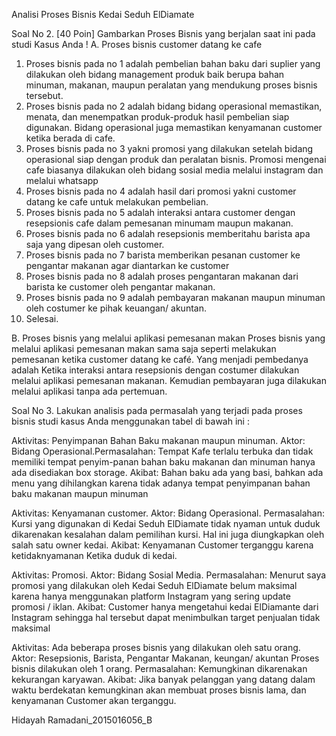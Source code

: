 
<h>Analisi Proses Bisnis Kedai Seduh ElDiamate <h>

Soal No 2. [40 Poin] Gambarkan Proses Bisnis yang berjalan saat ini pada studi Kasus Anda !
 A. Proses bisnis customer datang ke cafe
1. Proses bisnis pada no 1 adalah pembelian bahan baku dari suplier yang dilakukan oleh bidang management produk baik berupa bahan minuman, makanan, maupun peralatan yang mendukung proses bisnis tersebut.
2. Proses bisnis pada no 2 adalah bidang bidang operasional memastikan, menata, dan menempatkan produk-produk hasil pembelian siap digunakan. Bidang operasional juga memastikan kenyamanan customer ketika berada di cafe.
3. Proses bisnis pada no 3 yakni promosi yang dilakukan setelah bidang operasional siap dengan produk dan peralatan bisnis. Promosi mengenai cafe biasanya dilakukan oleh bidang sosial media melalui instagram dan melalui whatsapp
4. Proses bisnis pada no 4 adalah hasil dari promosi yakni customer datang ke cafe untuk melakukan pembelian.
5. Proses bisnis pada no 5 adalah interaksi antara customer dengan resepsionis cafe dalam pemesanan minumam maupun makanan.
6. Proses bisnis pada no 6 adalah resepsionis memberitahu barista apa saja yang dipesan oleh customer.
7. Proses bisnis pada no 7 barista memberikan pesanan customer ke pengantar makanan agar diantarkan ke customer
8. Proses bisnis pada no 8 adalah proses pengantaran makanan dari barista ke customer oleh pengantar makanan.
9. Proses bisnis pada no 9 adalah pembayaran makanan maupun minuman oleh costumer ke pihak keuangan/ akuntan.
10. Selesai.

 B. Proses bisnis yang melalui aplikasi pemesanan makan Proses bisnis yang melalui aplikasi pemesanan makan sama saja seperti melakukan pemesanan ketika customer datang ke café. Yang menjadi pembedanya adalah Ketika interaksi antara resepsionis dengan costumer dilakukan melalui aplikasi pemesanan makanan. Kemudian pembayaran juga dilakukan melalui aplikasi tanpa ada pertemuan.

Soal No 3. Lakukan analisis pada permasalah yang terjadi pada proses bisnis studi kasus Anda menggunakan tabel di bawah ini :

Aktivitas: Penyimpanan Bahan Baku makanan maupun minuman. Aktor: Bidang Operasional.Permasalahan: Tempat Kafe terlalu terbuka dan tidak memiliki tempat penyim-panan bahan baku makanan dan minuman hanya ada disediakan box storage. Akibat: Bahan baku ada yang basi, bahkan ada menu yang dihilangkan karena tidak adanya tempat penyimpanan bahan baku makanan maupun minuman

Aktivitas: Kenyamanan customer. Aktor: Bidang Operasional. Permasalahan: Kursi yang digunakan di Kedai Seduh ElDiamate tidak nyaman untuk duduk dikarenakan kesalahan dalam pemilihan kursi. Hal ini juga diungkapkan oleh salah satu owner kedai. Akibat: Kenyamanan Customer terganggu karena ketidaknyamanan Ketika duduk di kedai.

Aktivitas: Promosi. Aktor: Bidang Sosial Media. Permasalahan: Menurut saya promosi yang dilakukan oleh Kedai Seduh  ElDiamate belum maksimal karena hanya menggunakan platform Instagram yang sering update promosi / iklan. Akibat: Customer hanya mengetahui kedai ElDiamante dari Instagram sehingga hal tersebut dapat menimbulkan target penjualan tidak maksimal

Aktivitas: Ada beberapa proses bisnis yang dilakukan oleh satu orang. Aktor: Resepsionis, Barista, Pengantar Makanan, keungan/ akuntan Proses bisnis dilakukan oleh 1 orang. Permasalahan: Kemungkinan dikarenakan kekurangan karyawan. Akibat: Jika banyak pelanggan yang datang dalam waktu berdekatan kemungkinan akan membuat proses bisnis lama, dan kenyamanan Customer akan terganggu.


Hidayah Ramadani_2015016056_B